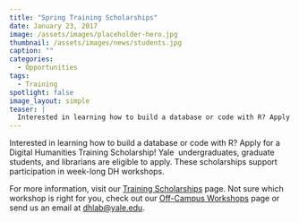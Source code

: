 ```yaml
---
title: "Spring Training Scholarships"
date: January 23, 2017
image: /assets/images/placeholder-hero.jpg
thumbnail: /assets/images/news/students.jpg
caption: ""
categories: 
  - Opportunities
tags:
  - Training
spotlight: false 
image_layout: simple
teaser: |
  Interested in learning how to build a database or code with R? Apply for a Digital Humanities Training Scholarship! Yale undergraduates, graduate students, and librarians are eligible to apply....
---
```


Interested in learning how to build a database or code with R? Apply for a Digital Humanities Training Scholarship! Yale  undergraduates, graduate students, and librarians are eligible to apply. These scholarships support participation in week-long DH workshops.
   
For more information, visit our [Training Scholarships](http://web.library.yale.edu/dhlab/trainingscholarships) page. Not sure which workshop is right for you, check out our [Off-Campus Workshops](http://web.library.yale.edu/dhlab/offcampusworkshops) page or send us an email at [dhlab@yale.edu](mailto:dhlab@yale.edu).
